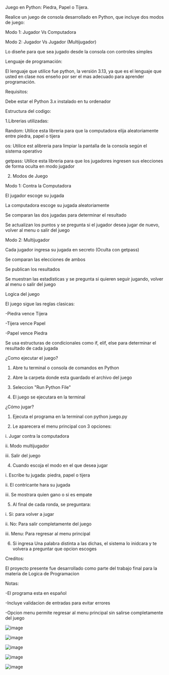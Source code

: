 Juego en Python: Piedra, Papel o Tijera.

Realice un juego de consola desarrollado en Python, que incluye dos modos de juego:

Modo 1: Jugador Vs Computadora

Modo 2: Jugador Vs Jugador (Multijugador)

Lo diseñe para que sea jugado desde la consola con controles simples

Lenguaje de programación:

El lenguaje que utilice fue python, la versión 3.13, ya que es el lenguaje que usted en clase nos enseño por ser el mas adecuado para aprender programación.

Requisitos:

Debe estar el Python 3.x instalado en tu ordenador

Estructura del codigo:

1.Librerias utilizadas:

Random: Utilice esta libreria para que la computadora elija aleatoriamente entre piedra, papel o tijera

os: Utilice est alibreria para limpiar la pantalla de la consola según el sistema operativo

getpass: Utilice esta libreria para que los jugadores ingresen sus elecciones de forma oculta en modo jugador

2.	Modos de Juego
   
Modo 1: Contra la Computadora

El jugador escoge su jugada

La computadora escoge su jugada aleatoriamente

Se comparan las dos jugadas para determinar el resultado

Se actualizan los puntos y se pregunta si el jugador desea jugar de nuevo, volver al menu o salir del juego

Modo 2: Multijugador

Cada jugador ingresa su jugada en secreto (Oculta con getpass)

Se comparan las elecciones de ambos

Se publican los resultados

Se muestran las estadisticas y se pregunta si quieren seguir jugando, volver al menu o salir del juego

Logica del juego

El juego sigue las reglas clasicas:

-Piedra vence Tijera

-Tijera vence Papel

-Papel vence Piedra

Se usa estructuras de condicionales como if, elif, else para determinar el resultado de cada jugada

¿Como ejecutar el juego?

1.	Abre tu terminal o consola de comandos en Python
   
2.	Abre la carpeta donde esta guardado el archivo del juego
   
3.	Seleccion "Run Python File"
   
4.	El juego se ejecutara en la terminal
   
¿Cómo jugar?

1.	Ejecuta el programa en la terminal con python juego.py
  
2.	Le aparecera el menu principal con 3 opciones:

i.	Jugar contra la computadora

ii.	Modo multijugador

iii.	Salir del juego

4.	Cuando escoja el modo en el que desea jugar

i.	Escribe tu jugada: piedra, papel o tijera

ii.	El contricante hara su jugada

iii.	Se mostrara quien gano o si es empate

5.	Al final de cada ronda, se preguntara:

i.	Si: para volver a jugar

ii.	No: Para salir completamente del juego

iii.	Menu: Para regresar al menu principal

6.	Si ingresa Una palabra distinta a las dichas, el sistema lo inidcara y te volvera a preguntar que opcion escoges

Creditos:

El proyecto presente fue desarrollado como parte del trabajo final para la materia de Logica de Programacion

Notas:

-El programa esta en español

-Incluye validacion de entradas para evitar errores

-Opcion menu permite regresar al menu principal sin salirse completamente del juego

![image](https://github.com/user-attachments/assets/4aaac935-da03-4e7b-9423-c97b883d1b88)

![image](https://github.com/user-attachments/assets/b1391e32-e2e3-44b9-ba57-809f9a617766)

![image](https://github.com/user-attachments/assets/dcf87a68-aa4c-419a-b0c4-d26ae466f8a6)

![image](https://github.com/user-attachments/assets/d25c728e-0616-45f4-ac2a-bc60acaadf4e)

![image](https://github.com/user-attachments/assets/ea53b9ca-2f65-4b84-a722-2b7ff75b331a)






